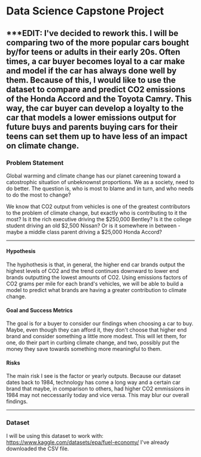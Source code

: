 # Data Science Capstone Project

## ***EDIT: I've decided to rework this. I will be comparing two of the more popular cars bought by/for teens or adults in their early 20s. Often times, a car buyer becomes loyal to a car make and model if the car has always done well by them. Because of this, I would like to use the dataset to compare and predict CO2 emissions of the Honda Accord and the Toyota Camry. This way, the car buyer can develop a loyalty to the car that models a lower emissions output for future buys and parents buying cars for their teens can set them up to have less of an impact on climate change.

### Problem Statement
Global warming and climate change has our planet careening toward a catostrophic situation of unbeknownst proportions. We as a society, need to do better. The question is, who is most to blame and in turn, and who needs to do the most to change?

We know that CO2 output from vehicles is one of the greatest contributors to the problem of climate change, but exactly who is contributing to it the most? Is it the rich executive driving the $250,000 Bentley? Is it the college student driving an old $2,500 Nissan? Or is it somewhere in between - maybe a middle class parent driving a $25,000 Honda Accord?

---

#### Hypothesis
The hyphothesis is that, in general, the higher end car brands output the highest levels of CO2 and the trend continues downward to lower end brands outputting the lowest amounts of CO2. Using emissions factors of CO2 grams per mile for each brand's vehicles, we will be able to build a model to predict what brands are having a greater contribution to climate change.

#### Goal and Success Metrics
The goal is for a buyer to consider our findings when choosing a car to buy. Maybe, even though they can afford it, they don't choose that higher end brand and consider something a little more modest. This will let them, for one, do their part in curbing climate change, and two, possibly put the money they save towards something more meaningful to them.

#### Risks
The main risk I see is the factor or yearly outputs. Because our dataset dates back to 1984, technology has come a long way and a certain car brand that maybe, in comparison to others, had higher CO2 emmissions in 1984 may not neccessarily today and vice versa. This may blur our overall findings.

---

### Dataset
I will be using this dataset to work with: https://www.kaggle.com/datasets/epa/fuel-economy/
I've already downloaded the CSV file.
